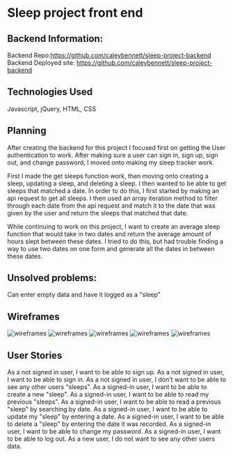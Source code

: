 # Sleep project front end
## Backend Information:

Backend Repo:https://github.com/caleybennett/sleep-project-backend
Backend Deployed site: https://github.com/caleybennett/sleep-project-backend

## Technologies Used

Javascript, jQuery, HTML, CSS

## Planning

After creating the backend for this project I focused first on getting the User
authentication to work. After making sure a user can sign in, sign up, sign out,
and change password, I moved onto making my sleep tracker work.

First I made the get sleeps function work, then moving onto creating a sleep,
updating a sleep, and deleting a sleep. I then wanted to be able to get sleeps
that matched a date. In order to do this, I first started by making an api request
to get all sleeps. I then used an array iteration method to filter through each
date from the api request and match it to the date that was given by the user and
return the sleeps that matched that date.

While continuing to work on this project, I want to create an average sleep
function that would take in two dates and return the average amount of hours
slept between these dates. I tried to do this, but had trouble finding a way to
use two dates on one form and generate all the dates in between these dates.

## Unsolved problems:
Can enter empty data and have it logged as a "sleep"

## Wireframes
<img src="https://imgur.com/WKfnNK6" alt="wireframes">
<img src="https://imgur.com/IHBFpW2" alt="wireframes">
<img src="https://imgur.com/EH3b1Aw" alt="wireframes">
<img src="https://imgur.com/UQpJRFP" alt="wireframes">
<img src="https://imgur.com/2drNeyy" alt="wireframes">

## User Stories
As a not signed in user, I want to be able to sign up.
As a not signed in user, I want to be able to sign in.
As a not signed in user, I don't want to be able to see any other users "sleeps".
As a signed-in user, I want to be able to create a new "sleep".
As a signed-in user, I want to be able to read my previous "sleeps".
As a signed-in user, I want to be able to read a previous "sleep" by searching by date.
As a signed-in user, I want to be able to update my "sleep" by entering a date.
As a signed-in user, I want to be able to delete a "sleep" by entering the date it was recorded.
As a signed-in user, I want to be able to change my password.
As a signed-in user, I want to be able to log out.
As a new user, I do not want to see any other users data.
